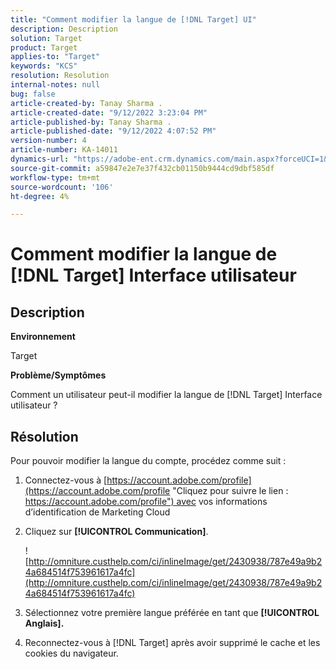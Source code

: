 ```yaml
---
title: "Comment modifier la langue de [!DNL Target] UI"
description: Description
solution: Target
product: Target
applies-to: "Target"
keywords: "KCS"
resolution: Resolution
internal-notes: null
bug: false
article-created-by: Tanay Sharma .
article-created-date: "9/12/2022 3:23:04 PM"
article-published-by: Tanay Sharma .
article-published-date: "9/12/2022 4:07:52 PM"
version-number: 4
article-number: KA-14011
dynamics-url: "https://adobe-ent.crm.dynamics.com/main.aspx?forceUCI=1&pagetype=entityrecord&etn=knowledgearticle&id=85baf5c8-ae32-ed11-9db1-002248086735"
source-git-commit: a59847e2e7e37f432cb01150b9444cd9dbf585df
workflow-type: tm+mt
source-wordcount: '106'
ht-degree: 4%

---
```


# Comment modifier la langue de [!DNL Target] Interface utilisateur

## Description

<b>Environnement</b>

Target

<b>Problème/Symptômes</b>

Comment un utilisateur peut-il modifier la langue de [!DNL Target] Interface utilisateur ?

## Résolution

Pour pouvoir modifier la langue du compte, procédez comme suit :

1. Connectez-vous à [https://account.adobe.com/profile](https://account.adobe.com/profile "Cliquez pour suivre le lien : https://account.adobe.com/profile") avec vos informations d’identification de Marketing Cloud

1. Cliquez sur <b>[!UICONTROL Communication]</b>.

   ![http://omniture.custhelp.com/ci/inlineImage/get/2430938/787e49a9b24a684514f753961617a4fc](http://omniture.custhelp.com/ci/inlineImage/get/2430938/787e49a9b24a684514f753961617a4fc)

1. Sélectionnez votre première langue préférée en tant que <b>[!UICONTROL Anglais].</b>

1. Reconnectez-vous à [!DNL Target] après avoir supprimé le cache et les cookies du navigateur.
